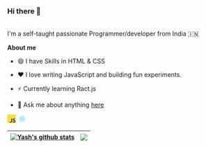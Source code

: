 ### Hi there 👋
<!-- My-self Yash Chouhan and I'm a self-taught programmer 

Here are some ideas to get you started:
- 🔭 I’m currently working on ...
- 🌱 I’m currently learning ...
- 👯 I’m looking to collaborate on ...
- 🤔 I’m looking for help with ...
- 💬 Ask me about ...
- 📫 How to reach me: ...
- 😄 Pronouns: ...
- ⚡ Fun fact: ...
  -->
<br />
I'm a self-taught passionate Programmer/developer from India 🇮🇳

**About me**

- 😄 I have Skills in HTML & CSS 
- ❤️ I love writing JavaScript and building fun experiments.
- ⚡ Currently learning Ract.js

- 💬 Ask me about anything [here](https://www.instagram.com/yashchouhhan/)

<code><img height="20" alt="javascript" src="https://raw.githubusercontent.com/github/explore/80688e429a7d4ef2fca1e82350fe8e3517d3494d/topics/javascript/javascript.png"></code>
<code><img height="20" alt="react" src="https://raw.githubusercontent.com/github/explore/80688e429a7d4ef2fca1e82350fe8e3517d3494d/topics/react/react.png"></code>

| <a href="https://github.com/YashChouhhan/github-readme-stats"><img align="center" src="https://github-readme-stats.vercel.app/api?username=YashChouhhan&show_icons=true&include_all_commits=true&theme=buefy&hide_border=true" alt="Yash's github stats" /></a> | <a href="https://github.com/YashChouhhan/github-readme-stats"><img align="center" src="https://github-readme-stats.vercel.app/api/top-langs/?username=anuraghazra&layout=compact&theme=buefy&hide_border=true" /></a> |
| ------------- | ------------- |
